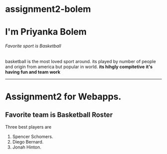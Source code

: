 # assignment2-bolem
# I'm Priyanka Bolem
###### Favorite sport is Basketball
basketball is the most loved sport around. its played by number of people and origin from america but popular in world.
**its hihgly compitetive**
**it's having fun and team work**
****
 # Assignment2 for Webapps.
##  Favorite team is Basketball Roster  
Three best players are
   1. Spencer Schomers.
   2. Diego Bernard.
   3. Jonah Hinton.
